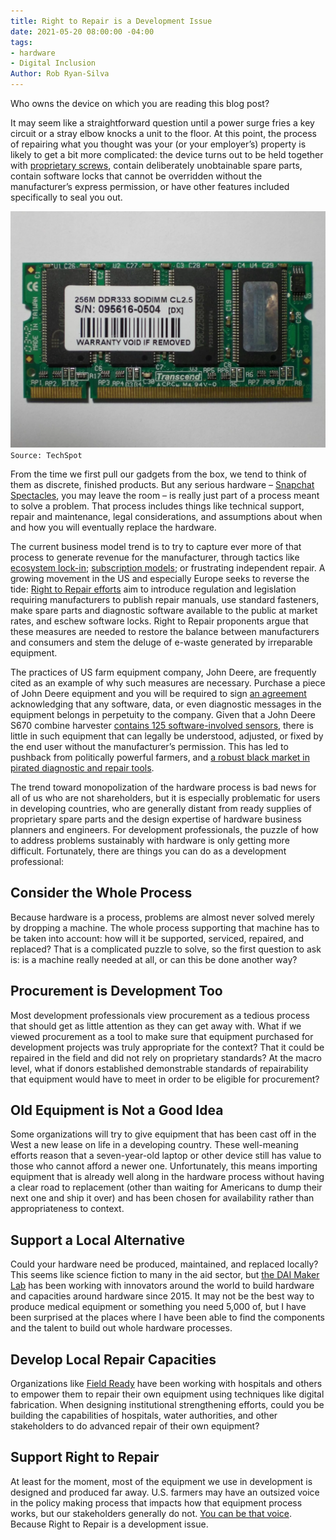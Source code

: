 ```yaml
---
title: Right to Repair is a Development Issue
date: 2021-05-20 08:00:00 -04:00
tags:
- hardware
- Digital Inclusion
Author: Rob Ryan-Silva
---
```


Who owns the device on which you are reading this blog post?

It may seem like a straightforward question until a power surge fries a key circuit or a stray elbow knocks a unit to the floor. At this point, the process of repairing what you thought was your (or your employer’s) property is likely to get a bit more complicated: the device turns out to be held together with [proprietary screws](https://en.wikipedia.org/wiki/List_of_screw_drives#Proprietary_head), contain deliberately unobtainable spare parts, contain software locks that cannot be overridden without the manufacturer’s express permission, or have other features included specifically to seal you out.

![2018-04-11-image-6.webp](/uploads/2018-04-11-image-6.webp)`Source: TechSpot`

<!--more-->

From the time we first pull our gadgets from the box, we tend to think of them as discrete, finished products. But any serious hardware – [Snapchat Spectacles](https://www.spectacles.com/), you may leave the room – is really just part of a process meant to solve a problem. That process includes things like technical support, repair and maintenance, legal considerations, and assumptions about when and how you will eventually replace the hardware.

The current business model trend is to try to capture ever more of that process to generate revenue for the manufacturer, through tactics like [ecosystem lock-in](https://en.wikipedia.org/wiki/Vendor_lock-in); [subscription models](https://hackaday.com/2021/05/18/do-you-really-own-it-motorcycle-airbag-requires-additional-purchase-to-inflate/); or frustrating independent repair. A growing movement in the US and especially Europe seeks to reverse the tide: [Right to Repair efforts](https://www.nytimes.com/2020/10/23/climate/right-to-repair.html) aim to introduce regulation and legislation requiring manufacturers to publish repair manuals, use standard fasteners, make spare parts and diagnostic software available to the public at market rates, and eschew software locks. Right to Repair proponents argue that these measures are needed to restore the balance between manufacturers and consumers and stem the deluge of e-waste generated by irreparable equipment.

The practices of US farm equipment company, John Deere, are frequently cited as an example of why such measures are necessary. Purchase a piece of John Deere equipment and you will be required to sign [an agreement](https://www.deere.com/assets/pdfs/common/privacy-and-data/docs/agreement_pdfs/english/2016-10-28-Embedded-Software-EULA.pdf) acknowledging that any software, data, or even diagnostic messages in the equipment belongs in perpetuity to the company. Given that a John Deere S670 combine harvester [contains 125 software-involved sensors](https://uspirg.org/feature/usp/deere-headlights), there is little in such equipment that can legally be understood, adjusted, or fixed by the end user without the manufacturer’s permission. This has led to pushback from politically powerful farmers, and [a robust black market in pirated diagnostic and repair tools](https://www.vice.com/en/article/xykkkd/why-american-farmers-are-hacking-their-tractors-with-ukrainian-firmware).

The trend toward monopolization of the hardware process is bad news for all of us who are not shareholders, but it is especially problematic for users in developing countries, who are generally distant from ready supplies of proprietary spare parts and the design expertise of hardware business planners and engineers. For development professionals, the puzzle of how to address problems sustainably with hardware is only getting more difficult. Fortunately, there are things you can do as a development professional:

## Consider the Whole Process

Because hardware is a process, problems are almost never solved merely by dropping a machine. The whole process supporting that machine has to be taken into account: how will it be supported, serviced, repaired, and replaced? That is a complicated puzzle to solve, so the first question to ask is: is a machine really needed at all, or can this be done another way?

## Procurement is Development Too

Most development professionals view procurement as a tedious process that should get as little attention as they can get away with. What if we viewed procurement as a tool to make sure that equipment purchased for development projects was truly appropriate for the context? That it could be repaired in the field and did not rely on proprietary standards? At the macro level, what if donors established demonstrable standards of repairability that equipment would have to meet in order to be eligible for procurement?

## Old Equipment is Not a Good Idea

Some organizations will try to give equipment that has been cast off in the West a new lease on life in a developing country. These well-meaning efforts reason that a seven-year-old laptop or other device still has value to those who cannot afford a newer one. Unfortunately, this means importing equipment that is already well along in the hardware process without having a clear road to replacement (other than waiting for Americans to dump their next one and ship it over) and has been chosen for availability rather than appropriateness to context.

## Support a Local Alternative

Could your hardware need be produced, maintained, and replaced locally? This seems like science fiction to many in the aid sector, but [the DAI Maker Lab](https://www.dai.com/our-work/solutions/dai-maker-lab) has been working with innovators around the world to build hardware and capacities around hardware since 2015. It may not be the best way to produce medical equipment or something you need 5,000 of, but I have been surprised at the places where I have been able to find the components and the talent to build out whole hardware processes.

## Develop Local Repair Capacities

Organizations like [Field Ready](https://www.fieldready.org/) have been working with hospitals and others to empower them to repair their own equipment using techniques like digital fabrication. When designing institutional strengthening efforts, could you be building the capabilities of hospitals, water authorities, and other stakeholders to do advanced repair of their own equipment?

## Support Right to Repair

At least for the moment, most of the equipment we use in development is designed and produced far away. U.S. farmers may have an outsized voice in the policy making process that impacts how that equipment process works, but our stakeholders generally do not. [You can be that voice](https://www.repair.org/). Because Right to Repair is a development issue.